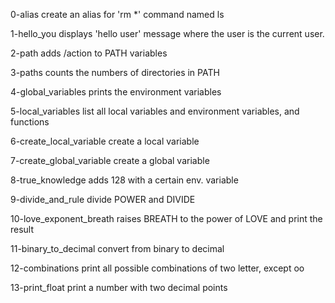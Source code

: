 0-alias create an alias for 'rm *' command named ls

1-hello_you displays  'hello user' message where the user is the current user.

2-path adds /action to PATH variables

3-paths counts the numbers of directories in PATH

4-global_variables prints the environment variables

5-local_variables list all local variables and environment variables, and functions

6-create_local_variable create a local variable

7-create_global_variable create a global variable

8-true_knowledge adds 128 with a certain env. variable

9-divide_and_rule divide POWER and DIVIDE 
 
10-love_exponent_breath raises BREATH to the power of LOVE and print the result

11-binary_to_decimal convert from binary to decimal

12-combinations print all possible combinations of two letter, except oo

13-print_float print a number with two decimal points

